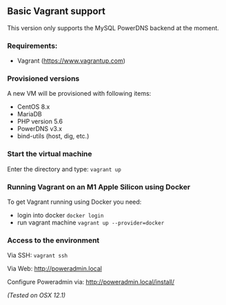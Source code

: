 ## Basic Vagrant support

This version only supports the MySQL PowerDNS backend at the moment.

### Requirements:
* Vagrant (https://www.vagrantup.com)

### Provisioned versions
A new VM will be provisioned with following items:
* CentOS 8.x
* MariaDB
* PHP version 5.6
* PowerDNS v3.x
* bind-utils (host, dig, etc.)

### Start the virtual machine
Enter the directory and type:
```vagrant up```

### Running Vagrant on an M1 Apple Silicon using Docker
To get Vagrant running using Docker you need:
- login into docker `docker login`
- run vagrant machine `vagrant up --provider=docker`

### Access to the environment
Via SSH:
```vagrant ssh```

Via Web: http://poweradmin.local

Configure Poweradmin via: http://poweradmin.local/install/

_(Tested on OSX 12.1)_
